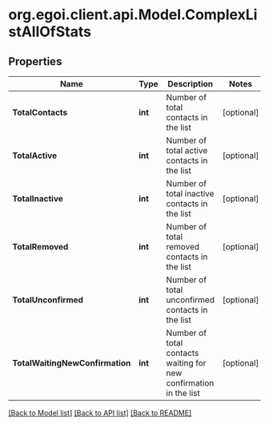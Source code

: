 
# org.egoi.client.api.Model.ComplexListAllOfStats

## Properties

Name | Type | Description | Notes
------------ | ------------- | ------------- | -------------
**TotalContacts** | **int** | Number of total contacts in the list | [optional] 
**TotalActive** | **int** | Number of total active contacts in the list | [optional] 
**TotalInactive** | **int** | Number of total inactive contacts in the list | [optional] 
**TotalRemoved** | **int** | Number of total removed contacts in the list | [optional] 
**TotalUnconfirmed** | **int** | Number of total unconfirmed contacts in the list | [optional] 
**TotalWaitingNewConfirmation** | **int** | Number of total contacts waiting for new confirmation in the list | [optional] 

[[Back to Model list]](../README.md#documentation-for-models)
[[Back to API list]](../README.md#documentation-for-api-endpoints)
[[Back to README]](../README.md)

